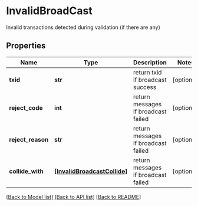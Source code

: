 # InvalidBroadCast

Invalid transactions detected during validation (if there are any)
## Properties
Name | Type | Description | Notes
------------ | ------------- | ------------- | -------------
**txid** | **str** | return txid if broadcast success | [optional] 
**reject_code** | **int** | return messages if broadcast failed | [optional] 
**reject_reason** | **str** | return messages if broadcast failed | [optional] 
**collide_with** | [**[InvalidBroadcastCollide]**](InvalidBroadcastCollide.md) | return messages if broadcast failed | [optional] 

[[Back to Model list]](../README.md#documentation-for-models) [[Back to API list]](../README.md#documentation-for-api-endpoints) [[Back to README]](../README.md)



